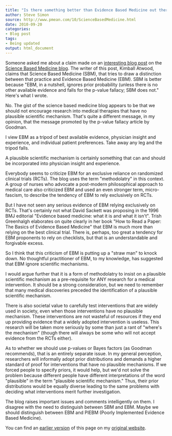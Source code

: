 ```yaml
---
title: "Is there something better than Evidence Based Medicine out there"
author: Steve Simon
source: http://www.pmean.com/10/ScienceBasedMedicine.html
date: 2010-09-20
categories:
- Blog post
tags:
- Being updated
output: html_document
---
```


Someone asked me about a claim made on an [interesting blog post][atw1] on the [Science Based Medicine blog][sbm1]. The writer of this post, Kimball Atwood, claims that Science Based Medicine (SBM), that tries to draw a distinction between that practice and Evidence Based Medicine (EBM). SBM is better because "EBM, in a nutshell, ignores prior probability (unless there is no other available evidence and falls for the p-value fallacy; SBM does not." Here's what I wrote.

<!---More--->

No. The gist of the science based medicine blog appears to be that we should not encourage research into medical therapies that have no plausible scientific mechanism. That's quite a different message, in my opinion, that the message promoted by the p-value fallacy article by Goodman.

I view EBM as a tripod of best available evidence, physician insight and experience, and individual patient preferences. Take away any leg and the tripod falls.

A plausible scientific mechanism is certainly something that can and should be incorporated into physician insight and experience.

Everybody seems to criticize EBM for an exclusive reliance on randomized clinical trials (RCTs). The blog uses the term "methodolatry" in this context. A group of nurses who advocate a post-modern philosophical approach to medical care also criticized EBM and used an even stronger term, micro-fascism, to describe the tendency of EBM to rely exclusively on RCTs.

But I have not seen any serious evidence of EBM relying exclusively on RCTs. That's certainly not what David Sackett was proposing in the 1996 BMJ editorial "Evidence based medicine: what it is and what it isn't". Trish Greenhalgh elaborates on quite clearly in her book "How to Read a Paper: The Basics of Evidence Based Medicine" that EBM is much more than relying on the best clinical trial. There is, perhaps, too great a tendency for EBM proponents to rely on checklists, but that is an understandable and forgivable excess.

So I think that this criticism of EBM is putting up a "straw man" to knock down. No thoughtful practitioner of EBM, to my knowledge, has suggested that EBM ignore scientific mechanisms.

I would argue further that it is a form of methodolatry to insist on a plausible scientific mechanism as a pre-requisite for ANY research for a medical intervention. It should be a strong consideration, but we need to remember that many medical discoveries preceded the identification of a plausible scientific mechanism.

There is also societal value to carefully test interventions that are widely used in society, even when those interventions have no plausible mechanism. These interventions are not wasteful of resources if they end up providing evidence that a widely adopted intervention is useless. This research will be taken more seriously by some than just a rant of "where's the mechanism" (though there will always be some who will not accept evidence from the RCTs either).

As to whether we should use p-values or Bayes factors (as Goodman recommends), that is an entirely separate issue. In my general perception, researchers will informally adopt prior distributions and demands a higher standard of proof for interventions that have no plausible mechanisms. If we forced people to specify priors, it would help, but we'd not solve the problem because different people have different interpretations of the word "plausible" in the term "plausible scientific mechanism." Thus, their prior distributions would be equally diverse leading to the same problems with deciding what interventions merit further investigation.

The blog raises important issues and comments intelligently on them. I disagree with the need to distinguish between SBM and EBM. Maybe we should distinguish between EBM and PIEBM (Poorly Implemented Evidence Based Medicine).

You can find an [earlier version][sim1] of this page on my [original website][sim2].

[sim1]: http://www.pmean.com/10/ScienceBasedMedicine.html
[sim2]: http://www.pmean.com/original_site.html

[atw1]: https://sciencebasedmedicine.org/evidence-based-medicine-human-studies-ethics-and-the-gonzalez-regimen-a-disappointing-editorial-in-the-journal-of-clinical-oncology-part-1/

[sbm1]: https://sciencebasedmedicine.org/
